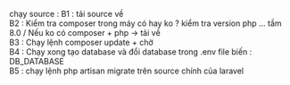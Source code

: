 chạy source : 
B1 : tải source về <br>
B2 : Kiểm tra composer trong máy có hay ko ? kiểm tra version php ... tầm 8.0 / Nếu ko có composer + php -> tải về <br>
B3 : Chạy lệnh composer update + chờ <br>
B4 : Chạy xong tạo database và đổi database trong .env file biến : DB_DATABASE <br>
B5 : chạy lệnh php artisan migrate trên source chính của laravel 
